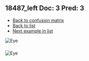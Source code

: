 ## 18487_left Doc: 3 Pred: 3
- [Back to confusion matrix](https://github.com/juliandewit/kaggle_retinopathy/blob/master/matrix.md)
- [Back to list](https://github.com/juliandewit/kaggle_retinopathy/blob/master/lists/33/list.md)
- [Next example in list](https://github.com/juliandewit/kaggle_retinopathy/blob/master/lists/33/18/18573_left.md)

![Eye](https://retinopaty.blob.core.windows.net/size1024/18487_left_3.jpeg)

### 

![Eye]()

